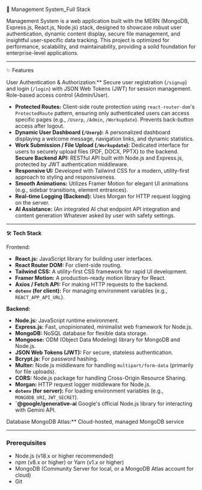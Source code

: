  🚀 Management System_Full Stack

Management System is a web application built with the MERN (MongoDB, Express.js, React.js, Node.js) stack, designed to showcase robust user authentication, dynamic content display, secure file management, and insightful user-specific data tracking. This project is optimized for performance, scalability, and maintainability, providing a solid foundation for enterprise-level applications.

---

 ✨ Features

User Authentication & Authorization:** Secure user registration (`/signup`) and login (`/login`) with JSON Web Tokens (JWT) for session management. Role-based access control (Admin/User).
* **Protected Routes:** Client-side route protection using `react-router-dom`'s `ProtectedRoute` pattern, ensuring only authenticated users can access specific pages (e.g., `/Userp`, `/Admin`, `/Workupdate`). Prevents back-button access after logout.
* **Dynamic User Dashboard (`/Userp`):** A personalized dashboard displaying a welcome message, navigation links, and dynamic statistics.
* **Work Submission / File Upload (`/Workupdate`):** Dedicated interface for users to securely upload files (PDF, DOCX, PPTX) to the backend.
 **Secure Backend API:** RESTful API built with Node.js and Express.js, protected by JWT authentication middleware.
* **Responsive UI:** Developed with Tailwind CSS for a modern, utility-first approach to styling and responsiveness.
* **Smooth Animations:** Utilizes Framer Motion for elegant UI animations (e.g., sidebar transitions, element entrances).
* **Real-time Logging (Backend):** Uses Morgan for HTTP request logging on the server.
* **AI Assistance:** (An integrated AI chat endpoint  API integration and content generation Whatever asked by user  with safety settings.

---
 🛠️ **Tech Stack**

Frontend:
* **React.js:** JavaScript library for building user interfaces.
* **React Router DOM:** For client-side routing.
* **Tailwind CSS:** A utility-first CSS framework for rapid UI development.
* **Framer Motion:** A production-ready motion library for React.
* **Axios / Fetch API:** For making HTTP requests to the backend.
* **`dotenv` (for client):** For managing environment variables (e.g., `REACT_APP_API_URL`).

**Backend:**
* **Node.js:** JavaScript runtime environment.
* **Express.js:** Fast, unopinionated, minimalist web framework for Node.js.
* **MongoDB:** NoSQL database for flexible data storage.
* **Mongoose:** ODM (Object Data Modeling) library for MongoDB and Node.js.
* **JSON Web Tokens (JWT):** For secure, stateless authentication.
* **Bcrypt.js:** For password hashing.
* **Multer:** Node.js middleware for handling `multipart/form-data` (primarily for file uploads).
* **CORS:** Node.js package for handling Cross-Origin Resource Sharing.
* **Morgan:** HTTP request logger middleware for Node.js.
* **`dotenv` (for server):** For loading environment variables (e.g., `MONGODB_URI`, `JWT_SECRET`).
* **`@google/generative-ai** Google's official Node.js library for interacting with Gemini API.

 Database
MongoDB Atlas:** Cloud-hosted, managed MongoDB service

---

### **Prerequisites**

* Node.js (v18.x or higher recommended)
* npm (v8.x or higher) or Yarn (v1.x or higher)
* MongoDB (Community Server for local, or a MongoDB Atlas account for cloud)
* Git

